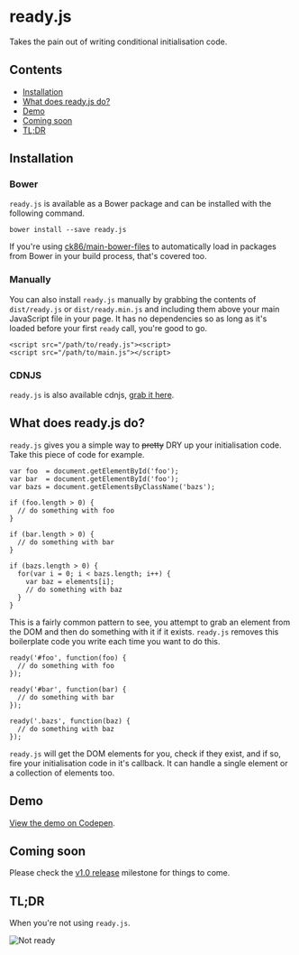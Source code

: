 # ready.js
Takes the pain out of writing conditional initialisation code.

## Contents
* [Installation](#installation)
* [What does ready.js do?](#what-does-readyjs-do)
* [Demo](#demo)
* [Coming soon](#coming-soon)
* [TL;DR](#tldr)

## Installation

### Bower

`ready.js` is available as a Bower package and can be installed with the following command.

```
bower install --save ready.js
```

If you're using [ck86/main-bower-files](https://github.com/ck86/main-bower-files) to automatically load in packages from Bower in your build process, that's covered too.

### Manually

You can also install `ready.js` manually by grabbing the contents of `dist/ready.js` or `dist/ready.min.js` and including them above your main JavaScript file in your page. It has no dependencies so as long as it's loaded before your first `ready` call, you're good to go. 

```
<script src="/path/to/ready.js"><script>
<script src="/path/to/main.js"></script>
```

### CDNJS

`ready.js` is also available cdnjs, [grab it here](https://cdnjs.com/libraries/ready.js).

## What does ready.js do?

`ready.js` gives you a simple way to ~~pretty~~ DRY up your initialisation code. Take this piece of code for example.

```
var foo  = document.getElementById('foo');
var bar  = document.getElementById('foo');
var bazs = document.getElementsByClassName('bazs');

if (foo.length > 0) {
  // do something with foo
}

if (bar.length > 0) {
  // do something with bar
}

if (bazs.length > 0) {
  for(var i = 0; i < bazs.length; i++) {
    var baz = elements[i];
    // do something with baz
  }
}
```

This is a fairly common pattern to see, you attempt to grab an element from the DOM and then do something with it if it exists. `ready.js` removes this boilerplate code you write each time you want to do this.

```
ready('#foo', function(foo) {
  // do something with foo
});

ready('#bar', function(bar) {
  // do something with bar
});

ready('.bazs', function(baz) {
  // do something with baz
});
```

`ready.js` will get the DOM elements for you, check if they exist, and if so, fire your initialisation code in it's callback. It can handle a single element or a collection of elements too.

## Demo

[View the demo on Codepen](http://codepen.io/nouveller/pen/gpPJzw).

## Coming soon

Please check the [v1.0 release](https://github.com/nouveller/ready.js/milestones/v1.0%20release) milestone for things to come.

## TL;DR

When you're not using `ready.js`.

![Not ready](https://cloud.githubusercontent.com/assets/713128/7526823/5a376a48-f50d-11e4-90c2-3e41c1849aef.gif)
